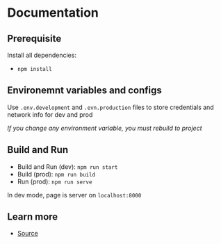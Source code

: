 # Documentation

## Prerequisite

Install all dependencies:

- `npm install`

## Environemnt variables and configs

Use `.env.development` and `.evn.production` files to store credentials and network info for dev and prod  

*If you change any environment variable, you must rebuild to project*  

## Build and Run

- Build and Run (dev): `npm run start`
- Build (prod): `npm run build`
- Run (prod): `npm run serve`

In dev mode, page is server on `localhost:8000`

## Learn more

- [Source](https://www.gatsbyjs.com/docs/quick-start)
